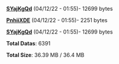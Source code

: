 [**SYajKgQd**](/data/SYajKgQd.txt) (04/12/22 - 01:55)- 12699 bytes

[**PnhiiXDE**](/data/PnhiiXDE.txt) (04/12/22 - 01:55)- 2251 bytes

[**SYajKgQd**](/data/SYajKgQd.txt) (04/12/22 - 01:55)- 12699 bytes

**Total Datas**: 6391

**Total Size**: 36.39 MB / 36.4 MB